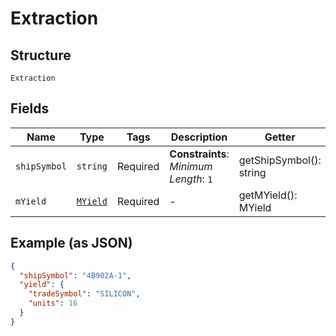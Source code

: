
# Extraction

## Structure

`Extraction`

## Fields

| Name | Type | Tags | Description | Getter | Setter |
|  --- | --- | --- | --- | --- | --- |
| `shipSymbol` | `string` | Required | **Constraints**: *Minimum Length*: `1` | getShipSymbol(): string | setShipSymbol(string shipSymbol): void |
| `mYield` | [`MYield`](../../doc/models/m-yield.md) | Required | - | getMYield(): MYield | setMYield(MYield mYield): void |

## Example (as JSON)

```json
{
  "shipSymbol": "4B902A-1",
  "yield": {
    "tradeSymbol": "SILICON",
    "units": 16
  }
}
```

